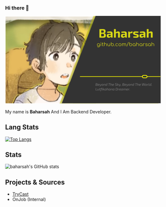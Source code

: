 ### Hi there 👋

![I](https://github.com/baharsah/baharsah/blob/main/defe.png?raw=true)

My name is **Baharsah** And I Am Backend Developer.

## Lang Stats

[![Top Langs](https://github-readme-stats.vercel.app/api/top-langs/?username=baharsah&layout=compact)](https://github.com/baharsah)

## Stats

![baharsah's GitHub stats](https://github-readme-stats.vercel.app/api?username=baharsah&show_icons=true&theme=radical&show_icons=true&count_private=false)


## Projects & Sources

- [TryCast](https://github.com/baharsah/trycast)
- OnJob (Internal)

